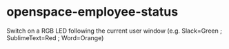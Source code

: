 # openspace-employee-status
Switch on a RGB LED following the current user window (e.g. Slack=Green ; SublimeText=Red ; Word=Orange)
